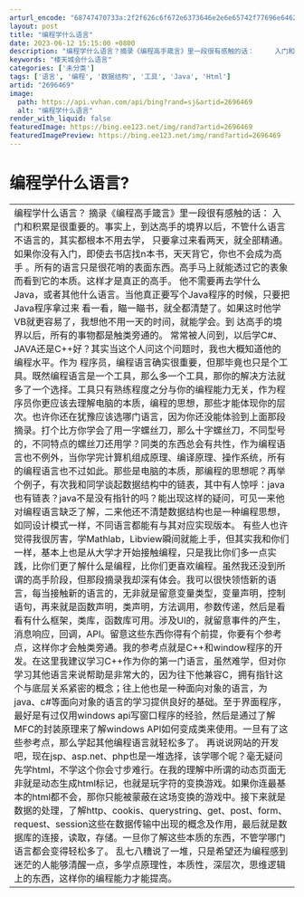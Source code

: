 ```yaml
---
arturl_encode: "68747470733a:2f2f626c6f672e6373646e2e6e65742f77696e64626f797a73:6a2f61727469636c652f64657461696c732f32363936343639"
layout: post
title: "编程学什么语言"
date: 2023-06-12 15:15:00 +0800
description: "编程学什么语言？摘录《编程高手箴言》里一段很有感触的话：     入门和积累是很重要的。事实上，到达"
keywords: "楼天城会什么语言"
categories: ['未分类']
tags: ['语言', '编程', '数据结构', '工具', 'Java', 'Html']
artid: "2696469"
image:
  path: https://api.vvhan.com/api/bing?rand=sj&artid=2696469
  alt: "编程学什么语言"
render_with_liquid: false
featuredImage: https://bing.ee123.net/img/rand?artid=2696469
featuredImagePreview: https://bing.ee123.net/img/rand?artid=2696469
---
```


# 编程学什么语言?

|  |
| --- |
| 编程学什么语言？  摘录《编程高手箴言》里一段很有感触的话：      入门和积累是很重要的。事实上，到达高手的境界以后，不管什么语言不语言的，其实都根本不用去学，   只要拿过来看两天，就全部精通。如果你没有入门，即使去书店找n本书，天天背它，你也不会成为高手   。所有的语言只是很花哨的表面东西。高手马上就能透过它的表象而看到它的本质。这样才是真正的高手。   他不需要再去学什么Java，或者其他什么语言。当他真正要写个Java程序的时候，只要把Java程序拿过来   看一看，瞄一瞄书，就全都清楚了。如果这时他学VB就更容易了，我想他不用一天的时间，就能学会。到   达高手的境界以后，所有的事物都是触类旁通的。       常常被人问到，以后学C#、JAVA还是C++好？其实当这个人问这个问题时，我也大概知道他的编程水平。作为  程序员，编程语言确实很重要，但那毕竟也只是个工具。既然编程语言是一个工具，那么多一个工具，那你的解决方法就多了一个选择。工具只有熟练程度之分与你的编程能力无关，作为程序员你更应该去理解电脑的本质，编程的思想，那些才能体现你的层次。也许你还在犹豫应该选哪门语言，因为你还没能体验到上面那段摘录。打个比方你学会了用一字螺丝刀，那么十字螺丝刀，不同型号的，不同特点的螺丝刀还用学？同类的东西总会有共性，作为编程语言也不例外，当你学完计算机组成原理、编译原理、操作系统，所有的编程语言也不过如此。那些是电脑的本质，那编程的思想呢？再举个例子，有次我和同学谈起数据结构中的链表，其中有人惊呼：java也有链表？java不是没有指针的吗？能出现这样的疑问，可见一来他对编程语言缺乏了解，二来他还不清楚数据结构也是一种编程思想，如同设计模式一样，不同语言都能有与其对应实现版本。     有些人也许觉得我很厉害，学Mathlab，Libview瞬间就能上手，但其实我和你们一样，基本上也是从大学才开始接触编程，只是我比你们多一点实践，比你们更了解什么是编程，比你们更喜欢编程。虽然我还没到所谓的高手阶段，但那段摘录我却深有体会。我可以很快领悟新的语言，每当接触新的语言的，无非就是留意变量类型，变量声明，控制语句，再来就是函数声明，类声明，方法调用，参数传递，然后是看看有什么框架，类库，函数库可用。涉及UI的，就留意事件的产生，消息响应，回调，API。留意这些东西你得有个前提，你要有个参考点，这样你才会触类旁通。我的参考点就是C++和window程序的开发。在这里我建议学习C++作为你的第一门语言，虽然难学，但对你学习其他语言来说帮助是非常大的，因为往下他兼容C，拥有指针这个与底层关系紧密的概念；往上他也是一种面向对象的语言，为java、c#等面向对象的语言的学习提供良好的基础。至于界面程序，最好是有过仅用windows api写窗口程序的经验，然后是通过了解MFC的封装原理来了解windows API如何变成类来使用。一旦有了这些参考点，那么学起其他编程语言就轻松多了。     再说说网站的开发吧，现在jsp、asp.net、php也是一堆选择，该学哪个呢？毫无疑问先学html，不学这个你会寸步难行。在我的理解中所谓的动态页面无非就是动态生成html标记，也就是玩字符的变换游戏。如果你连最基本的html都不会，那你只能被蒙蔽在这场变换的游戏中。接下来就是数据的处理，了解http、cookis、querystring、get、post、form、request、session这些在数据传输中出现的概念及作用，最后就是数据库的连接，读取，存储。一旦你了解这些本质的东西，不管学哪门语言都会变得轻松多了。     乱七八糟说了一堆，只是希望还为编程感到迷茫的人能够清醒一点，多学点原理性，本质性，深层次，思维逻辑上的东西，这样你的编程能力才能提高。 |